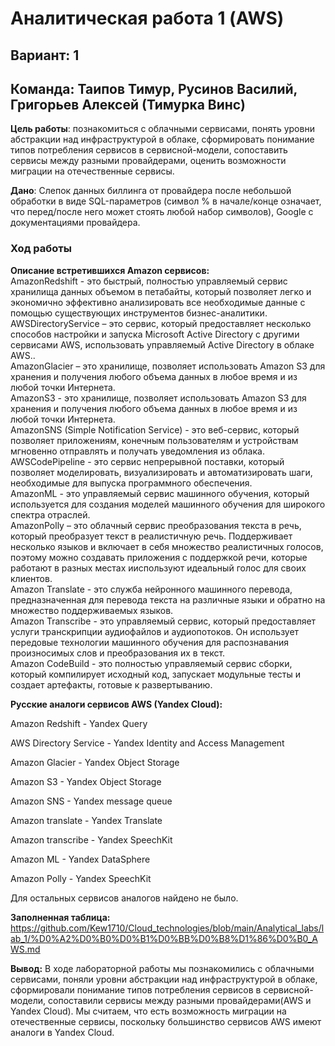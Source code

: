 # Аналитическая работа 1 (AWS)
## Вариант: 1
## Команда: Таипов Тимур, Русинов Василий, Григорьев Алексей (Тимурка Винс)
**Цель работы**: познакомиться с облачными сервисами, понять уровни абстракции над инфраструктурой в облаке, сформировать понимание типов потребления сервисов в сервисной-модели, сопоставить сервисы между разными провайдерами, оценить возможности миграции на отечественные сервисы.

**Дано**: Слепок данных биллинга от провайдера после небольшой обработки в виде SQL-параметров (символ % в начале/конце означает, что перед/после него может стоять любой набор символов), Google с документациями провайдера.

### Ход работы

**Описание встретившихся Amazon сервисов:**\
AmazonRedshift - это быстрый, полностью управляемый сервис хранилища данных объемом в петабайты, который позволяет легко и экономично эффективно анализировать все необходимые данные с помощью существующих инструментов бизнес-аналитики.\
AWSDirectoryService – это сервис, который предоставляет несколько способов настройки и запуска Microsoft Active Directory с другими сервисами AWS, использовать управляемый Active Directory в облаке AWS..\
AmazonGlacier – это хранилище, позволяет использовать Amazon S3 для хранения и получения любого объема данных в любое время и из любой точки Интернета.\
AmazonS3 - это хранилище, позволяет использовать Amazon S3 для хранения и получения любого объема данных в любое время и из любой точки Интернета.\
AmazonSNS (Simple Notification Service) - это веб-сервис, который позволяет приложениям, конечным пользователям и устройствам мгновенно отправлять и получать уведомления из облака.\
AWSCodePipeline - это сервис непрерывной поставки, который позволяет моделировать, визуализировать и автоматизировать шаги, необходимые для выпуска программного обеспечения.\
AmazonML - это управляемый сервис машинного обучения, который используется для создания моделей машинного обучения для широкого спектра отраслей.\
AmazonPolly – это облачный сервис преобразования текста в речь, который преобразует текст в реалистичную речь. Поддерживает несколько языков и включает в себя множество реалистичных голосов, поэтому можно создавать приложения с поддержкой речи, которые работают в разных местах и ​​используют идеальный голос для своих клиентов. \
Amazon Translate - это служба нейронного машинного перевода, предназначенная для перевода текста на различные языки и обратно на множество поддерживаемых языков. \
Amazon Transcribe - это управляемый сервис, который предоставляет услуги транскрипции аудиофайлов и аудиопотоков. Он использует передовые технологии машинного обучения для распознавания произносимых слов и преобразования их в текст.\
Amazon CodeBuild - это полностью управляемый сервис сборки, который компилирует исходный код, запускает модульные тесты и создает артефакты, готовые к развертыванию.

**Русские аналоги сервисов AWS (Yandex Cloud):**

Amazon Redshift - Yandex Query

AWS Directory Service - Yandex Identity and Access Management

Amazon Glacier - Yandex Object Storage

Amazon S3 - Yandex Object Storage

Amazon SNS - Yandex message queue

Amazon translate - Yandex Translate

Amazon transcribe - Yandex SpeechKit

Amazon ML - Yandex DataSphere

Amazon Polly - Yandex SpeechKit

Для остальных сервисов аналогов найдено не было.

**Заполненная таблица:**
https://github.com/Kew1710/Cloud_technologies/blob/main/Analytical_labs/lab_1/%D0%A2%D0%B0%D0%B1%D0%BB%D0%B8%D1%86%D0%B0_AWS.md

**Вывод:**
В ходе лабораторной работы мы познакомились с облачными сервисами, поняли уровни абстракции над инфраструктурой в облаке, сформировали понимание типов потребления сервисов в сервисной-модели, сопоставили сервисы между разными провайдерами(AWS и Yandex Cloud). Мы считаем, что есть возможность миграции на отечественные сервисы, поскольку большинство сервисов AWS имеют аналоги в Yandex Cloud.
